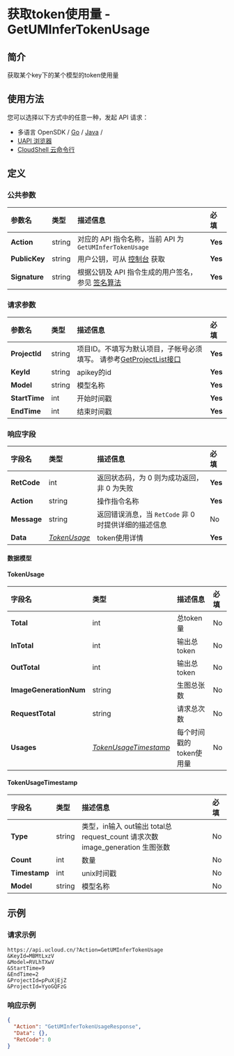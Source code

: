 # 获取token使用量 - GetUMInferTokenUsage

## 简介

获取某个key下的某个模型的token使用量






## 使用方法

您可以选择以下方式中的任意一种，发起 API 请求：
- 多语言 OpenSDK / [Go](https://github.com/ucloud/ucloud-sdk-go) / [Java](https://github.com/ucloud/ucloud-sdk-java) /
- [UAPI 浏览器](https://console.ucloud.cn/uapi/detail?id=GetUMInferTokenUsage)
- [CloudShell 云命令行](https://shell.ucloud.cn/)


## 定义

### 公共参数

| 参数名 | 类型 | 描述信息 | 必填 |
|:---|:---|:---|:---|
| **Action**     | string  | 对应的 API 指令名称，当前 API 为 `GetUMInferTokenUsage`                        | **Yes** |
| **PublicKey**  | string  | 用户公钥，可从 [控制台](https://console.ucloud.cn/uapi/apikey) 获取                                             | **Yes** |
| **Signature**  | string  | 根据公钥及 API 指令生成的用户签名，参见 [签名算法](api/summary/signature.md)  | **Yes** |

### 请求参数

| 参数名 | 类型 | 描述信息 | 必填 |
|:---|:---|:---|:---|
| **ProjectId** | string | 项目ID。不填写为默认项目，子帐号必须填写。 请参考[GetProjectList接口](https://docs.ucloud.cn/api/summary/get_project_list)   |**Yes**|
| **KeyId** | string | apikey的id |**Yes**|
| **Model** | string | 模型名称 |**Yes**|
| **StartTime** | int | 开始时间戳 |**Yes**|
| **EndTime** | int | 结束时间戳 |**Yes**|

### 响应字段

| 字段名 | 类型 | 描述信息 | 必填 |
|:---|:---|:---|:---|
| **RetCode** | int | 返回状态码，为 0 则为成功返回，非 0 为失败 |**Yes**|
| **Action** | string | 操作指令名称 |**Yes**|
| **Message** | string | 返回错误消息，当 `RetCode` 非 0 时提供详细的描述信息 |No|
| **Data** | [*TokenUsage*](#TokenUsage) | token使用详情 |**Yes**|

#### 数据模型


#### TokenUsage

| 字段名 | 类型 | 描述信息 | 必填 |
|:---|:---|:---|:---|
| **Total** | int | 总token量 |No|
| **InTotal** | int | 输出总token |No|
| **OutTotal** | int | 输出总token |No|
| **ImageGenerationNum** | string | 生图总张数 |No|
| **RequestTotal** | string | 请求总次数 |No|
| **Usages** | [*TokenUsageTimestamp*](#TokenUsageTimestamp) | 每个时间戳的token使用量 |No|

#### TokenUsageTimestamp

| 字段名 | 类型 | 描述信息 | 必填 |
|:---|:---|:---|:---|
| **Type** | string | 类型，in输入 out输出 total总  request_count 请求次数 image_generation 生图张数 |No|
| **Count** | int | 数量 |No|
| **Timestamp** | int | unix时间戳 |No|
| **Model** | string | 模型名称 |No|

## 示例

### 请求示例
    
```
https://api.ucloud.cn/?Action=GetUMInferTokenUsage
&KeyId=MBMtLxzV
&Model=RVLhTXwV
&StartTime=9
&EndTime=2
&ProjectId=pPuXjEjZ
&ProjectId=YyoGQFzG
```

### 响应示例
    
```json
{
  "Action": "GetUMInferTokenUsageResponse",
  "Data": {},
  "RetCode": 0
}
```





